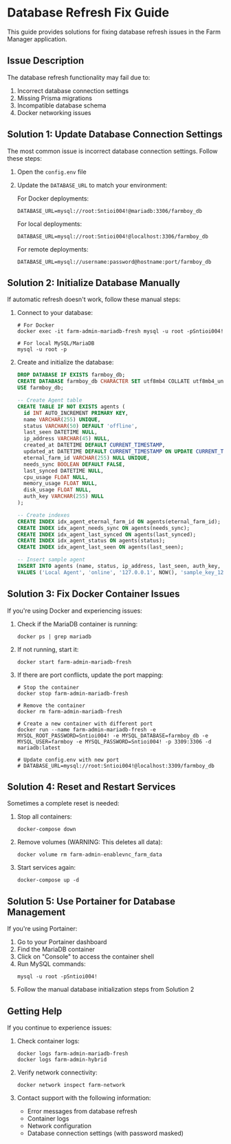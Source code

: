 # Database Refresh Fix Guide

This guide provides solutions for fixing database refresh issues in the Farm Manager application.

## Issue Description

The database refresh functionality may fail due to:

1. Incorrect database connection settings
2. Missing Prisma migrations
3. Incompatible database schema
4. Docker networking issues

## Solution 1: Update Database Connection Settings

The most common issue is incorrect database connection settings. Follow these steps:

1. Open the `config.env` file
2. Update the `DATABASE_URL` to match your environment:

   For Docker deployments:
   ```
   DATABASE_URL=mysql://root:Sntioi004!@mariadb:3306/farmboy_db
   ```

   For local deployments:
   ```
   DATABASE_URL=mysql://root:Sntioi004!@localhost:3306/farmboy_db
   ```

   For remote deployments:
   ```
   DATABASE_URL=mysql://username:password@hostname:port/farmboy_db
   ```

## Solution 2: Initialize Database Manually

If automatic refresh doesn't work, follow these manual steps:

1. Connect to your database:
   ```
   # For Docker
   docker exec -it farm-admin-mariadb-fresh mysql -u root -pSntioi004!
   
   # For local MySQL/MariaDB
   mysql -u root -p
   ```

2. Create and initialize the database:
   ```sql
   DROP DATABASE IF EXISTS farmboy_db;
   CREATE DATABASE farmboy_db CHARACTER SET utf8mb4 COLLATE utf8mb4_unicode_ci;
   USE farmboy_db;

   -- Create Agent table
   CREATE TABLE IF NOT EXISTS agents (
     id INT AUTO_INCREMENT PRIMARY KEY,
     name VARCHAR(255) UNIQUE,
     status VARCHAR(50) DEFAULT 'offline',
     last_seen DATETIME NULL,
     ip_address VARCHAR(45) NULL,
     created_at DATETIME DEFAULT CURRENT_TIMESTAMP,
     updated_at DATETIME DEFAULT CURRENT_TIMESTAMP ON UPDATE CURRENT_TIMESTAMP,
     eternal_farm_id VARCHAR(255) NULL UNIQUE,
     needs_sync BOOLEAN DEFAULT FALSE,
     last_synced DATETIME NULL,
     cpu_usage FLOAT NULL,
     memory_usage FLOAT NULL,
     disk_usage FLOAT NULL,
     auth_key VARCHAR(255) NULL
   );

   -- Create indexes
   CREATE INDEX idx_agent_eternal_farm_id ON agents(eternal_farm_id);
   CREATE INDEX idx_agent_needs_sync ON agents(needs_sync);
   CREATE INDEX idx_agent_last_synced ON agents(last_synced);
   CREATE INDEX idx_agent_status ON agents(status);
   CREATE INDEX idx_agent_last_seen ON agents(last_seen);

   -- Insert sample agent
   INSERT INTO agents (name, status, ip_address, last_seen, auth_key, eternal_farm_id)
   VALUES ('Local Agent', 'online', '127.0.0.1', NOW(), 'sample_key_123', 'local-agent-1');
   ```

## Solution 3: Fix Docker Container Issues

If you're using Docker and experiencing issues:

1. Check if the MariaDB container is running:
   ```
   docker ps | grep mariadb
   ```

2. If not running, start it:
   ```
   docker start farm-admin-mariadb-fresh
   ```

3. If there are port conflicts, update the port mapping:
   ```
   # Stop the container
   docker stop farm-admin-mariadb-fresh
   
   # Remove the container
   docker rm farm-admin-mariadb-fresh
   
   # Create a new container with different port
   docker run --name farm-admin-mariadb-fresh -e MYSQL_ROOT_PASSWORD=Sntioi004! -e MYSQL_DATABASE=farmboy_db -e MYSQL_USER=farmboy -e MYSQL_PASSWORD=Sntioi004! -p 3309:3306 -d mariadb:latest
   
   # Update config.env with new port
   # DATABASE_URL=mysql://root:Sntioi004!@localhost:3309/farmboy_db
   ```

## Solution 4: Reset and Restart Services

Sometimes a complete reset is needed:

1. Stop all containers:
   ```
   docker-compose down
   ```

2. Remove volumes (WARNING: This deletes all data):
   ```
   docker volume rm farm-admin-enablevnc_farm_data
   ```

3. Start services again:
   ```
   docker-compose up -d
   ```

## Solution 5: Use Portainer for Database Management

If you're using Portainer:

1. Go to your Portainer dashboard
2. Find the MariaDB container
3. Click on "Console" to access the container shell
4. Run MySQL commands:
   ```
   mysql -u root -pSntioi004!
   ```
5. Follow the manual database initialization steps from Solution 2

## Getting Help

If you continue to experience issues:

1. Check container logs:
   ```
   docker logs farm-admin-mariadb-fresh
   docker logs farm-admin-hybrid
   ```

2. Verify network connectivity:
   ```
   docker network inspect farm-network
   ```

3. Contact support with the following information:
   - Error messages from database refresh
   - Container logs
   - Network configuration
   - Database connection settings (with password masked) 